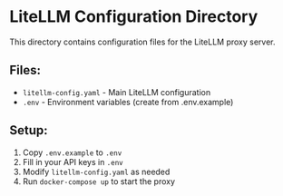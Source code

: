# LiteLLM Configuration Directory

This directory contains configuration files for the LiteLLM proxy server.

## Files:
- `litellm-config.yaml` - Main LiteLLM configuration
- `.env` - Environment variables (create from .env.example)

## Setup:
1. Copy `.env.example` to `.env`
2. Fill in your API keys in `.env`
3. Modify `litellm-config.yaml` as needed
4. Run `docker-compose up` to start the proxy